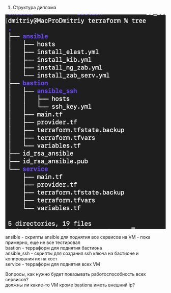 
1. Структура диплома  

![struc](https://github.com/dmitri13/diplom/blob/main/image/structure.png)

ansible - скрипты ansible для поднятия все сервисов на VM - пока примерно, еще не все тестировал  
bastion - терраформ для поднятия бастиона   
 ansible_ssh - скрипты для создания ssh ключа на бастионе и копирования их на хост  
service - терраформ для поднятия всех VM  

Вопросы, как нужно будет показывать работоспособность всех сервисов?  
должны ли какие-то VM кроме bastiona иметь внешний ip?


